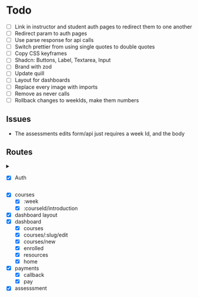 # Todo

- [ ] Link in instructor and student auth pages to redirect them to one another
- [ ] Redirect param to auth pages
- [ ] Use parse response for api calls
- [ ] Switch prettier from using single quotes to double quotes
- [ ] Copy CSS keyframes
- [ ] Shadcn: Buttons, Label, Textarea, Input
- [ ] Brand with zod
- [ ] Update quill
- [ ] Layout for dashboards
- [ ] Replace every image with imports
- [ ] Remove as never calls
- [ ] Rollback changes to weekIds, make them numbers

## Issues

- The assessments edits form/api just requires a week Id, and the body

## Routes

<details>
<summary>

- [x] Auth

</summary>

- [x] login/student
- [x] login/instructor
- [x] signup/student
- [x] signup/instructor

</details>

- [x] courses
  - [x] :week
  - [x] :courseId/introduction
- [x] dashboard layout
- [x] dashboard
  - [x] courses
  - [x] courses/:slug/edit
  - [x] courses/new
  - [x] enrolled
  - [x] resources
  - [x] home
- [x] payments
  - [x] callback
  - [x] pay
- [x] assesssment
